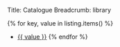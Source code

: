 Title: Catalogue
Breadcrumb: library

{% for key, value in listing.items() %}
- <a href="/library/records/{{ key }}">{{ value }}</a>
{% endfor %}
